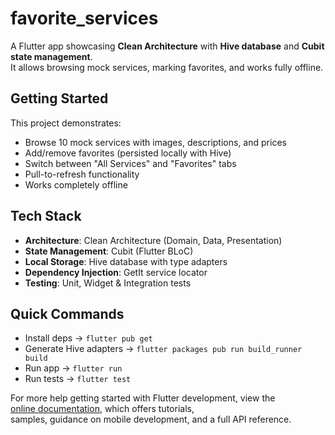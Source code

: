 # favorite_services

A Flutter app showcasing **Clean Architecture** with **Hive database** and **Cubit state management**.  
It allows browsing mock services, marking favorites, and works fully offline.

## Getting Started

This project demonstrates:

- Browse 10 mock services with images, descriptions, and prices  
- Add/remove favorites (persisted locally with Hive)  
- Switch between "All Services" and "Favorites" tabs  
- Pull-to-refresh functionality  
- Works completely offline  

## Tech Stack

- **Architecture**: Clean Architecture (Domain, Data, Presentation)  
- **State Management**: Cubit (Flutter BLoC)  
- **Local Storage**: Hive database with type adapters  
- **Dependency Injection**: GetIt service locator  
- **Testing**: Unit, Widget & Integration tests  

## Quick Commands

- Install deps → `flutter pub get`  
- Generate Hive adapters → `flutter packages pub run build_runner build`  
- Run app → `flutter run`  
- Run tests → `flutter test`  

For more help getting started with Flutter development, view the  
[online documentation](https://docs.flutter.dev/), which offers tutorials,  
samples, guidance on mobile development, and a full API reference.
```
